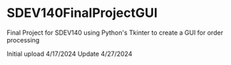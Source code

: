 # SDEV140FinalProjectGUI
Final Project for SDEV140 using Python's Tkinter to create a GUI for order processing

Initial upload 4/17/2024
Update 4/27/2024
